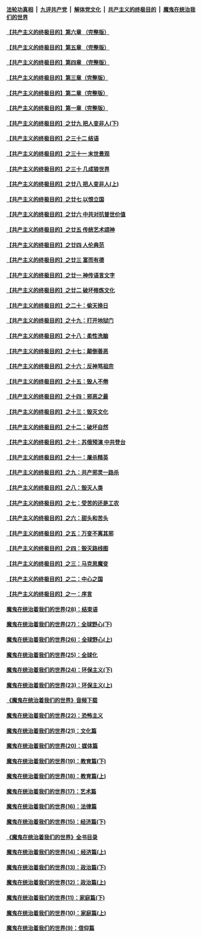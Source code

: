 ####  [法轮功真相](../../../../basic/blob/master/README.md?t=04050530) &nbsp;|&nbsp; [九评共产党](../../../../9ping.md/blob/master/README.md?t=04050530) &nbsp;|&nbsp; [解体党文化](../../../../jtdwh.md/blob/master/README.md?t=04050530)  &nbsp;|&nbsp; [共产主义的终极目的](../../../../gczydzjmd.md/blob/master/README.md?t=04050530) &nbsp;|&nbsp; [魔鬼在统治我们的世界](../../../../mgztzwmdsj.md/blob/master/README.md?t=04050530) 

#### [【共产主义的终极目的】第六章 （完整版）](../pages/nsc422/n11428913.md?t=04050530) 

#### [【共产主义的终极目的】第五章 （完整版）](../pages/nsc422/n11428912.md?t=04050530) 

#### [【共产主义的终极目的】第四章 （完整版）](../pages/nsc422/n11428907.md?t=04050530) 

#### [【共产主义的终极目的】第三章（完整版）](../pages/nsc422/n11428848.md?t=04050530) 

#### [【共产主义的终极目的】第二章（完整版）](../pages/nsc422/n11428831.md?t=04050530) 

#### [【共产主义的终极目的】第一章（完整版）](../pages/nsc422/n11417651.md?t=04050530) 

#### [【共产主义的终极目的】之廿九 把人变非人(下)](../pages/nsc422/n11344140.md?t=04050530) 

#### [【共产主义的终极目的】之三十二 结语](../pages/nsc422/n11360535.md?t=04050530) 

#### [【共产主义的终极目的】之三十一 末世景观](../pages/nsc422/n11351129.md?t=04050530) 

#### [【共产主义的终极目的】之三十 几成狼世界](../pages/nsc422/n11348280.md?t=04050530) 

#### [【共产主义的终极目的】之廿八 把人变非人(上)](../pages/nsc422/n11340492.md?t=04050530) 

#### [【共产主义的终极目的】之廿七 以恨立国](../pages/nsc422/n11336944.md?t=04050530) 

#### [【共产主义的终极目的】之廿六 中共对抗普世价值](../pages/nsc422/n11324785.md?t=04050530) 

#### [【共产主义的终极目的】之廿五 传统艺术颂神](../pages/nsc422/n11296396.md?t=04050530) 

#### [【共产主义的终极目的】之廿四 人伦典范](../pages/nsc422/n11296397.md?t=04050530) 

#### [【共产主义的终极目的】之廿三 富而有德](../pages/nsc422/n11283598.md?t=04050530) 

#### [【共产主义的终极目的】之廿一 神传语言文字](../pages/nsc422/n11263265.md?t=04050530) 

#### [【共产主义的终极目的】之廿二 破坏修炼文化](../pages/nsc422/n11245728.md?t=04050530) 

#### [【共产主义的终极目的】之二十：偷天换日](../pages/nsc422/n11238846.md?t=04050530) 

#### [【共产主义的终极目的】之十九：打开地狱门](../pages/nsc422/n11206376.md?t=04050530) 

#### [【共产主义的终极目的】之十八：柔性洗脑](../pages/nsc422/n11199994.md?t=04050530) 

#### [【共产主义的终极目的】之十七：颠倒善恶](../pages/nsc422/n11179782.md?t=04050530) 

#### [【共产主义的终极目的】之十六：反神骂祖宗](../pages/nsc422/n11166798.md?t=04050530) 

#### [【共产主义的终极目的】之十五：毁人不倦](../pages/nsc422/n11166792.md?t=04050530) 

#### [【共产主义的终极目的】之十四：邪恶之最](../pages/nsc422/n11150249.md?t=04050530) 

#### [【共产主义的终极目的】之十三：毁灭文化](../pages/nsc422/n11135227.md?t=04050530) 

#### [【共产主义的终极目的】之十二：破坏自然](../pages/nsc422/n11135214.md?t=04050530) 

#### [【共产主义的终极目的】之十：苏俄预演 中共登台](../pages/nsc422/n11118424.md?t=04050530) 

#### [【共产主义的终极目的】之十一：屠杀精英](../pages/nsc422/n11118442.md?t=04050530) 

#### [【共产主义的终极目的】之九：共产邪灵一路杀](../pages/nsc422/n11114139.md?t=04050530) 

#### [【共产主义的终极目的】之八：毁灭人类](../pages/nsc422/n11108503.md?t=04050530) 

#### [【共产主义的终极目的】之七：受苦的还是工农](../pages/nsc422/n11101809.md?t=04050530) 

#### [【共产主义的终极目的】之六：甜头和苦头](../pages/nsc422/n11096971.md?t=04050530) 

#### [【共产主义的终极目的】之五：万变不离其邪](../pages/nsc422/n11091285.md?t=04050530) 

#### [【共产主义的终极目的】之四：毁灭路线图](../pages/nsc422/n11086284.md?t=04050530) 

#### [【共产主义的终极目的】之三：马克思魔变](../pages/nsc422/n11061941.md?t=04050530) 

#### [【共产主义的终极目的】之二：中心之国](../pages/nsc422/n11047728.md?t=04050530) 

#### [【共产主义的终极目的】之一：序言](../pages/nsc422/n11086077.md?t=04050530) 

#### [魔鬼在统治着我们的世界(28)：结束语](../pages/nsc422/n10936246.md?t=04050530) 

#### [魔鬼在统治着我们的世界(27)：全球野心(下)](../pages/nsc422/n10928319.md?t=04050530) 

#### [魔鬼在统治着我们的世界(26)：全球野心(上)](../pages/nsc422/n10900318.md?t=04050530) 

#### [魔鬼在统治着我们的世界(25)：全球化](../pages/nsc422/n10788205.md?t=04050530) 

#### [魔鬼在统治着我们的世界(24)：环保主义(下)](../pages/nsc422/n10695307.md?t=04050530) 

#### [魔鬼在统治着我们的世界(23)：环保主义(上)](../pages/nsc422/n10688613.md?t=04050530) 

#### [《魔鬼在统治着我们的世界》音频下载](../pages/nsc422/n10635553.md?t=04050530) 

#### [魔鬼在统治着我们的世界(22)：恐怖主义](../pages/nsc422/n10614727.md?t=04050530) 

#### [魔鬼在统治着我们的世界(21)：文化篇](../pages/nsc422/n10597706.md?t=04050530) 

#### [魔鬼在统治着我们的世界(20)：媒体篇](../pages/nsc422/n10586579.md?t=04050530) 

#### [魔鬼在统治着我们的世界(19)：教育篇(下)](../pages/nsc422/n10564808.md?t=04050530) 

#### [魔鬼在统治着我们的世界(18)：教育篇(上)](../pages/nsc422/n10526970.md?t=04050530) 

#### [魔鬼在统治着我们的世界(17)：艺术篇](../pages/nsc422/n10499093.md?t=04050530) 

#### [魔鬼在统治着我们的世界(16)：法律篇](../pages/nsc422/n10485969.md?t=04050530) 

#### [魔鬼在统治着我们的世界(15)：经济篇(下)](../pages/nsc422/n10469975.md?t=04050530) 

#### [《魔鬼在统治着我们的世界》全书目录](../pages/nsc422/n10464261.md?t=04050530) 

#### [魔鬼在统治着我们的世界(14)：经济篇(上)](../pages/nsc422/n10457370.md?t=04050530) 

#### [魔鬼在统治着我们的世界(13)：政治篇(下)](../pages/nsc422/n10448270.md?t=04050530) 

#### [魔鬼在统治着我们的世界(12)：政治篇(上)](../pages/nsc422/n10444576.md?t=04050530) 

#### [魔鬼在统治着我们的世界(11)：家庭篇(下)](../pages/nsc422/n10440961.md?t=04050530) 

#### [魔鬼在统治着我们的世界(10)：家庭篇(上)](../pages/nsc422/n10435448.md?t=04050530) 

#### [魔鬼在统治着我们的世界(9)：信仰篇](../pages/nsc422/n10432159.md?t=04050530) 

